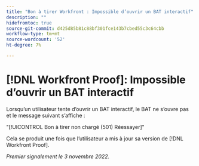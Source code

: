 ```yaml
---
title: "Bon à tirer Workfront : Impossible d’ouvrir un BAT interactif"
description: ""
hidefromtoc: true
source-git-commit: d425d85b81c88bf301fce143b7cbed55c3c64cbb
workflow-type: tm+mt
source-wordcount: '52'
ht-degree: 7%

---
```



# [!DNL Workfront Proof]: Impossible d’ouvrir un BAT interactif

Lorsqu’un utilisateur tente d’ouvrir un BAT interactif, le BAT ne s’ouvre pas et le message suivant s’affiche :

&quot;[!UICONTROL Bon à tirer non chargé (501) Réessayer]&quot;

Cela se produit une fois que l’utilisateur a mis à jour sa version de [!DNL Workfront Proof].

_Premier signalement le 3 novembre 2022._

